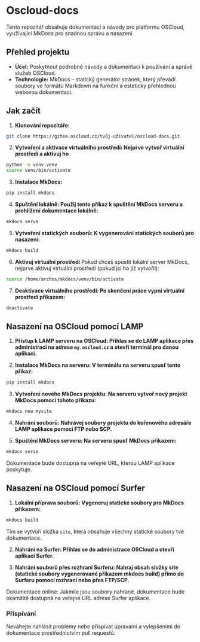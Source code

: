 # Oscloud-docs

Tento repozitář obsahuje dokumentaci a návody pro platformu OSCloud, využívající MkDocs pro snadnou správu a nasazení.

## Přehled projektu

- **Účel:** Poskytnout podrobné návody a dokumentaci k používání a správě služeb OSCloud.
- **Technologie:** MkDocs – statický generátor stránek, který převádí soubory ve formátu Markdown na funkční a esteticky přehlednou webovou dokumentaci.

## Jak začít

1. **Klonování repozitáře:**
 ```bash
 git clone https://gitea.oscloud.cz/tvůj-uživatel/oscloud-docs.git
```
2. **Vytvoření a aktivace virtuálního prostředí: Nejprve vytvoř virtuální prostředí a aktivuj ho**
```bash
python -m venv venv
source venv/bin/activate
```
3. **Instalace MkDocs:**

```bash
pip install mkdocs
```
4. **Spuštění lokálně: Použij tento příkaz k spuštění MkDocs serveru a prohlížení dokumentace lokálně:**

```bash
mkdocs serve
```
5. **Vytvoření statických souborů: K vygenerování statických souborů pro nasazení:**

```bash
mkdocs build
```
6. **Aktivuj virtuální prostředí**
Pokud chceš spustit lokální server MkDocs, nejprve aktivuj virtuální prostředí (pokud jsi ho již vytvořil):
```bash
source /home/archos/mkdocs/venv/bin/activate
```
7. **Deaktivace virtuálního prostředí: Po skončení práce vypni virtuální prostředí příkazem:**
```bash
deactivate
```

## Nasazení na OSCloud pomocí LAMP

1. **Přístup k LAMP serveru na OSCloud: Přihlas se do LAMP aplikace přes administraci na adrese `my.oscloud.cz` a otevři terminál pro danou aplikaci.**

2. **Instalace MkDocs na serveru: V terminálu na serveru spusť tento příkaz:**

```bash
pip install mkdocs
```
3. **Vytvoření nového MkDocs projektu: Na serveru vytvoř nový projekt MkDocs pomocí tohoto příkazu:**

```bash
mkdocs new mysite
```
4. **Nahrání souborů: Nahrávej soubory projektu do kořenového adresáře LAMP aplikace pomocí FTP nebo SCP.**

5. **Spuštění MkDocs serveru: Na serveru spusť MkDocs příkazem:**

```bash
mkdocs serve
```
Dokumentace bude dostupná na veřejné URL, kterou LAMP aplikace poskytuje.

## Nasazení na OSCloud pomocí Surfer

1. **Lokální příprava souborů: Vygeneruj statické soubory pro MkDocs příkazem:**

```bash
mkdocs build
```
Tím se vytvoří složka `site`, která obsahuje všechny statické soubory tvé dokumentace.

2. **Nahrání na Surfer: Přihlas se do administrace OSCloud a otevři aplikaci Surfer.**

3. **Nahrání souborů přes rozhraní Surferu: Nahraj obsah složky site (statické soubory vygenerované příkazem mkdocs build) přímo do Surferu pomocí rozhraní nebo přes FTP/SCP.**

Dokumentace online: Jakmile jsou soubory nahrané, dokumentace bude okamžitě dostupná na veřejné URL adrese Surfer aplikace.

### Přispívání

Neváhejte nahlásit problémy nebo přispívat úpravami a vylepšeními do dokumentace prostřednictvím pull requestů.
